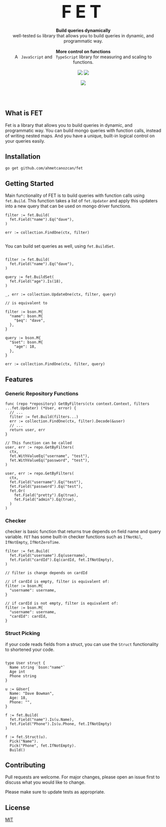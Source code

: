 <h1 style="font-size:400%; letter-spacing: 12px" align="center">FET</h1>

<div style="margin-top: -20px" align="center">
  <strong>Build queries dynamically</strong>
</div>

<div align="center">
well-tested <code>Go</code> library that allows you to build queries in dynamic, and programmatic way. 
</div>
<br/>

<div align="center">
 
</div>
<div align="center">
  <strong>More control on functions</strong>
</div>
<div align="center">
  A <code> JavaScript</code> and <code> TypeScript</code> library for measuring and scaling to functions.
</div>

<br>
<div align="center">

<a> 
<img src="https://github.com/ahmetcanozcan/fet/actions/workflows/ci.yaml/badge.svg" />
</a>

<a href="https://codecov.io/gh/ahmetcanozcan/fet" > 
 <img src="https://codecov.io/gh/ahmetcanozcan/fet/branch/master/graph/badge.svg?token=GES6PXQMVG"/> 
 </a>

<a href="https://www.codacy.com/gh/ahmetcanozcan/fet/dashboard?utm_source=github.com&amp;utm_medium=referral&amp;utm_content=ahmetcanozcan/fet&amp;utm_campaign=Badge_Grade"><img src="https://app.codacy.com/project/badge/Grade/be1b8052d48f4bcf9688cf12b1c80ed4"/></a>

</div>
<br>

<br />

## What is FET

Fet is a library that allows you to build queries in dynamic, and programmatic way. You can build mongo queries with function calls, instead of writing nested maps. And you have a unique, built-in logical control on your queries easily.

## Installation

```bash
go get github.com/ahmetcanozcan/fet
```

## Getting Started

Main functionality of FET is to build queries with function calls using `fet.Build`. This function takes a list of `fet.Updater` and apply this updaters into a new query that can be used on mongo driver functions.

```golang
filter := fet.Build(
  fet.Field("name").Eq("dave"),
)

err := collection.FindOne(ctx, filter)


```

You can build set queries as well, using `fet.BuildSet`.

```golang

filter := fet.Build(
  fet.Field("name").Eq("dave"),
)

query := fet.BuildSet(
  fet.Field("age").Is(18),
)

_, err := collection.UpdateOne(ctx, filter, query)

// is equivalent to

filter := bson.M{
  "name": bson.M{
    "$eq": "dave",
  },
}

query := bson.M{
  "$set": bson.M{
    "age": 18,
  },
}

err := collection.FindOne(ctx, filter, query)

```

## Features

### Generic Repository Functions

```golang
func (repo *repository) GetByFilters(ctx context.Context, filters ...fet.Updater) (*User, error) {
  // ...
  filter := fet.Build(filters...)
  err := collection.FindOne(ctx, filter).Decode(&user)
  // ...
  return user, err
}

// This function can be called
user, err := repo.GetByFilters(
  ctx,
  fet.WithValueEq("username", "test"),
  fet.WithValueEq("password", "test"),
)

user, err := repo.GetByFilters(
  ctx,
  fet.Field("username").Eq("test"),
  fet.Field("password").Eq("test"),
  fet.Or(
    fet.Field("pretty").Eq(true),
    fet.Field("admin").Eq(true),
  )
)

```

### Checker

checker is basic function that returns true depends on field name and query variable. `FET` has some built-in checker functions such as `IfNotNil`, `IfNotEmpty`, `IfNotZeroTime`.

```golang
filter := fet.Build(
  fet.Field("username").Eq(username),
  fet.Field("cardId").Eq(cardId, fet.IfNotEmpty),
)

// filter is change depends on cardId

// if cardId is empty, filter is equivalent of:
filter := bson.M{
  "username": username,
}

// if cardId is not empty, filter is equivalent of:
filter := bson.M{
  "username": username,
  "cardId": cardId,
}

```

### Struct Picking

if your code reads fields from a struct, you can use the `Struct` functionality to shortened your code.

```golang

type User struct {
  Name string `bson:"name"`
  Age int
  Phone string
}

u := &User{
  Name: "Dave Bowman",
  Age: 18,
  Phone: "",
}

f := fet.Build(
  fet.Field("name").Is(u.Name),
  fet.Field("Phone").Is(u.Phone, fet.IfNotEmpty)
)

f := fet.Struct(u).
  Pick("Name").
  Pick("Phone", fet.IfNotEmpty).
  Build()

```

## Contributing

Pull requests are welcome. For major changes, please open an issue first to discuss what you would like to change.

Please make sure to update tests as appropriate.

## License

[MIT](https://choosealicense.com/licenses/mit/)
